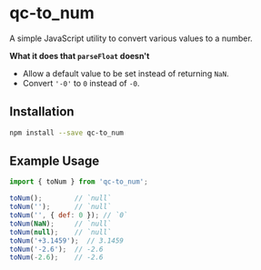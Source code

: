 # qc-to_num

A simple JavaScript utility to convert various values to a number.

**What it does that `parseFloat` doesn't**

* Allow a default value to be set instead of returning `NaN`.
* Convert `'-0'` to `0` instead of `-0`.


## Installation

```sh
npm install --save qc-to_num
```


## Example Usage

```js
import { toNum } from 'qc-to_num';

toNum();        // `null`
toNum('');      // `null`
toNum('', { def: 0 }); // `0`
toNum(NaN);     // `null`
toNum(null);    // `null`
toNum('+3.1459');  // 3.1459
toNum('-2.6');  // -2.6
toNum(-2.6);    // -2.6
```
